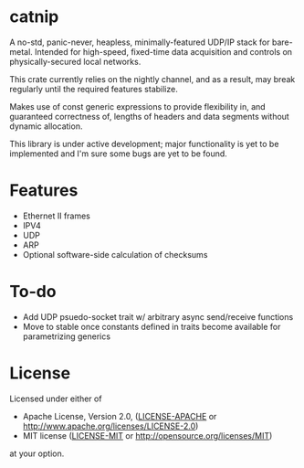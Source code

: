 # catnip

A no-std, panic-never, heapless, minimally-featured UDP/IP stack for bare-metal.
Intended for high-speed, fixed-time data acquisition and controls on 
physically-secured local networks. 

This crate currently relies on the nightly channel, and as a result, may break regularly
until the required features stabilize.

Makes use of const generic expressions to provide flexibility in, 
and guaranteed correctness of, lengths of headers and data segments without
dynamic allocation.

This library is under active development; major functionality is yet to 
be implemented and I'm sure some bugs are yet to be found.

# Features 
* Ethernet II frames
* IPV4
* UDP
* ARP
* Optional software-side calculation of checksums

# To-do
* Add UDP psuedo-socket trait w/ arbitrary async send/receive functions
* Move to stable once constants defined in traits become available for parametrizing generics

# License
Licensed under either of

 * Apache License, Version 2.0, ([LICENSE-APACHE](LICENSE-APACHE) or http://www.apache.org/licenses/LICENSE-2.0)
 * MIT license ([LICENSE-MIT](LICENSE-MIT) or http://opensource.org/licenses/MIT)
 
at your option.